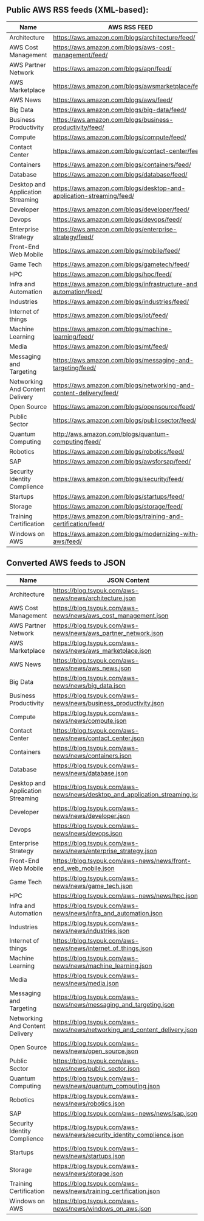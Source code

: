 ## Public AWS RSS feeds (XML-based):

| Name                              | AWS RSS FEED                                                         |
|-----------------------------------|----------------------------------------------------------------------|
| Architecture                      | https://aws.amazon.com/blogs/architecture/feed/                      |
| AWS Cost Management               | https://aws.amazon.com/blogs/aws-cost-management/feed/               |
| AWS Partner Network               | https://aws.amazon.com/blogs/apn/feed/                               |
| AWS Marketplace                   | https://aws.amazon.com/blogs/awsmarketplace/feed/                    |
| AWS News                          | https://aws.amazon.com/blogs/aws/feed/                               |
| Big Data                          | https://aws.amazon.com/blogs/big-data/feed/                          |
| Business Productivity             | https://aws.amazon.com/blogs/business-productivity/feed/             |
| Compute                           | https://aws.amazon.com/blogs/compute/feed/                           |
| Contact Center                    | https://aws.amazon.com/blogs/contact-center/feed/                    |
| Containers                        | https://aws.amazon.com/blogs/containers/feed/                        |
| Database                          | https://aws.amazon.com/blogs/database/feed/                          |
| Desktop and Application Streaming | https://aws.amazon.com/blogs/desktop-and-application-streaming/feed/ |
| Developer                         | https://aws.amazon.com/blogs/developer/feed/                         |
| Devops                            | https://aws.amazon.com/blogs/devops/feed/                            |
| Enterprise Strategy               | https://aws.amazon.com/blogs/enterprise-strategy/feed/               |
| Front-End Web Mobile              | https://aws.amazon.com/blogs/mobile/feed/                            |
| Game Tech                         | https://aws.amazon.com/blogs/gametech/feed/                          |
| HPC                               | https://aws.amazon.com/blogs/hpc/feed/                               |
| Infra and Automation              | https://aws.amazon.com/blogs/infrastructure-and-automation/feed/     |
| Industries                        | https://aws.amazon.com/blogs/industries/feed/                        |
| Internet of things                | https://aws.amazon.com/blogs/iot/feed/                               |
| Machine Learning                  | https://aws.amazon.com/blogs/machine-learning/feed/                  |
| Media                             | https://aws.amazon.com/blogs/mt/feed/                                |
| Messaging and Targeting           | https://aws.amazon.com/blogs/messaging-and-targeting/feed/           |
| Networking And Content Delivery   | https://aws.amazon.com/blogs/networking-and-content-delivery/feed/   |
| Open Source                       | https://aws.amazon.com/blogs/opensource/feed/                        |
| Public Sector                     | https://aws.amazon.com/blogs/publicsector/feed/                      |
| Quantum Computing                 | http://aws.amazon.com/blogs/quantum-computing/feed/                  |
| Robotics                          | https://aws.amazon.com/blogs/robotics/feed/                          |
| SAP                               | https://aws.amazon.com/blogs/awsforsap/feed/                         |
| Security Identity Complience      | https://aws.amazon.com/blogs/security/feed/                          |
| Startups                          | https://aws.amazon.com/blogs/startups/feed/                          |
| Storage                           | https://aws.amazon.com/blogs/storage/feed/                           |
| Training Certification            | https://aws.amazon.com/blogs/training-and-certification/feed/        |
| Windows on AWS                    | https://aws.amazon.com/blogs/modernizing-with-aws/feed/              |

## Converted AWS feeds to JSON

| Name                              | JSON Content                                                                 |
|-----------------------------------|------------------------------------------------------------------------------|
| Architecture                      | https://blog.tsypuk.com/aws-news/news/architecture.json                      |
| AWS Cost Management               | https://blog.tsypuk.com/aws-news/news/aws_cost_management.json               |
| AWS Partner Network               | https://blog.tsypuk.com/aws-news/news/aws_partner_network.json               |
| AWS Marketplace                   | https://blog.tsypuk.com/aws-news/news/aws_marketplace.json                   |
| AWS News                          | https://blog.tsypuk.com/aws-news/news/aws_news.json                          |
| Big Data                          | https://blog.tsypuk.com/aws-news/news/big_data.json                          |
| Business Productivity             | https://blog.tsypuk.com/aws-news/news/business_productivity.json             |
| Compute                           | https://blog.tsypuk.com/aws-news/news/compute.json                           |
| Contact Center                    | https://blog.tsypuk.com/aws-news/news/contact_center.json                    |
| Containers                        | https://blog.tsypuk.com/aws-news/news/containers.json                        |
| Database                          | https://blog.tsypuk.com/aws-news/news/database.json                          |
| Desktop and Application Streaming | https://blog.tsypuk.com/aws-news/news/desktop_and_application_streaming.json |
| Developer                         | https://blog.tsypuk.com/aws-news/news/developer.json                         |
| Devops                            | https://blog.tsypuk.com/aws-news/news/devops.json                            |
| Enterprise Strategy               | https://blog.tsypuk.com/aws-news/news/enterprise_strategy.json               |
| Front-End Web Mobile              | https://blog.tsypuk.com/aws-news/news/front-end_web_mobile.json              |
| Game Tech                         | https://blog.tsypuk.com/aws-news/news/game_tech.json                         |
| HPC                               | https://blog.tsypuk.com/aws-news/news/hpc.json                               |
| Infra and Automation              | https://blog.tsypuk.com/aws-news/news/infra_and_automation.json              |
| Industries                        | https://blog.tsypuk.com/aws-news/news/industries.json                        |
| Internet of things                | https://blog.tsypuk.com/aws-news/news/internet_of_things.json                |
| Machine Learning                  | https://blog.tsypuk.com/aws-news/news/machine_learning.json                  |
| Media                             | https://blog.tsypuk.com/aws-news/news/media.json                             |
| Messaging and Targeting           | https://blog.tsypuk.com/aws-news/news/messaging_and_targeting.json           |
| Networking And Content Delivery   | https://blog.tsypuk.com/aws-news/news/networking_and_content_delivery.json   |
| Open Source                       | https://blog.tsypuk.com/aws-news/news/open_source.json                       |
| Public Sector                     | https://blog.tsypuk.com/aws-news/news/public_sector.json                     |
| Quantum Computing                 | https://blog.tsypuk.com/aws-news/news/quantum_computing.json                 |
| Robotics                          | https://blog.tsypuk.com/aws-news/news/robotics.json                          |
| SAP                               | https://blog.tsypuk.com/aws-news/news/sap.json                               |
| Security Identity Complience      | https://blog.tsypuk.com/aws-news/news/security_identity_complience.json      |
| Startups                          | https://blog.tsypuk.com/aws-news/news/startups.json                          |
| Storage                           | https://blog.tsypuk.com/aws-news/news/storage.json                           |
| Training Certification            | https://blog.tsypuk.com/aws-news/news/training_certification.json            |
| Windows on AWS                    | https://blog.tsypuk.com/aws-news/news/windows_on_aws.json                    |
